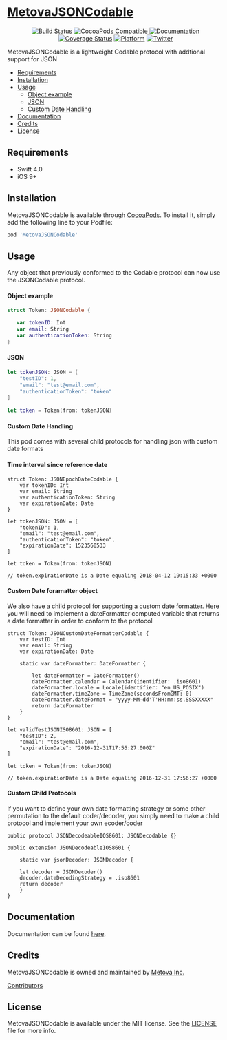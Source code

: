 # [MetovaJSONCodable](https://cocoapods.org/pods/MetovaJSONCodable)

<p align="center">
<a href="https://travis-ci.org/metova/MetovaJSONCodable" target="_blank"><img src="https://travis-ci.org/metova/MetovaJSONCodable.svg?branch=master" alt="Build Status"></a> 
<a href="https://cocoapods.org/pods/MetovaJSONCodable" target="_blank"><img src="https://img.shields.io/cocoapods/v/MetovaJSONCodable.svg" alt="CocoaPods Compatible"/></a>
<a href="http://metova.github.io/MetovaJSONCodable/" target="_blank"><img src="https://cdn.rawgit.com/metova/MetovaJSONCodable/master/docs/badge.svg" alt="Documentation"/></a>
<a href="https://coveralls.io/github/metova/MetovaJSONCodable?branch=master" target="_blank"><img src="https://coveralls.io/repos/github/metova/MetovaJSONCodable/badge.svg?branch=master&dummy=no_cache_please_1" alt="Coverage Status"/></a>
<a href="http://cocoadocs.org/docsets/MetovaJSONCodable" target="_blank"><img src="https://img.shields.io/cocoapods/p/MetovaJSONCodable.svg?style=flat" alt="Platform"/></a>
<a href="http://twitter.com/metova" target="_blank"><img src="https://img.shields.io/badge/twitter-@Metova-3CAC84.svg" alt="Twitter"/></a>
<br/>
</p>

MetovaJSONCodable is a lightweight Codable protocol with addtional support for JSON

- [Requirements](#requirements)
- [Installation](#installation)
- [Usage](#usage)
    - [Object example](#object-example)
    - [JSON](#json)
    - [Custom Date Handling](#custom-date-handling)
- [Documentation](#documentation)
- [Credits](#credits)
- [License](#license)

## Requirements

- Swift 4.0
- iOS 9+

## Installation

MetovaJSONCodable is available through [CocoaPods](http://cocoapods.org). To install it, simply add the following line to your Podfile:

```ruby
pod 'MetovaJSONCodable'
```

## Usage

Any object that previously conformed to the Codable protocol can now use the JSONCodable protocol.

#### Object example

```swift
struct Token: JSONCodable {

   var tokenID: Int
   var email: String
   var authenticationToken: String
}
```

#### JSON

```swift
let tokenJSON: JSON = [
    "testID": 1,
    "email": "test@email.com",
    "authenticationToken": "token"
]
    
let token = Token(from: tokenJSON)
```

#### Custom Date Handling

This pod comes with several child protocols for handling json with custom date formats

#### Time interval since reference date

```
struct Token: JSONEpochDateCodable {
    var tokenID: Int
    var email: String
    var authenticationToken: String
    var expirationDate: Date
}

let tokenJSON: JSON = [
    "tokenID": 1,
    "email": "test@email.com",
    "authenticationToken": "token",
    "expirationDate": 1523560533
]
    
let token = Token(from: tokenJSON)
    
// token.expirationDate is a Date equaling 2018-04-12 19:15:33 +0000
```

#### Custom Date foramatter object

We also have a child protocol for supporting a custom date formatter. Here you will need to implement a dateFormatter computed variable that returns a date formatter in order to conform to the protocol

```
struct Token: JSONCustomDateFormatterCodable {
    var testID: Int
    var email: String
    var expirationDate: Date

    static var dateFormatter: DateFormatter {

        let dateFormatter = DateFormatter()
        dateFormatter.calendar = Calendar(identifier: .iso8601)
        dateFormatter.locale = Locale(identifier: "en_US_POSIX")
        dateFormatter.timeZone = TimeZone(secondsFromGMT: 0)
        dateFormatter.dateFormat = "yyyy-MM-dd'T'HH:mm:ss.SSSXXXXX"
        return dateFormatter
    }
}

let validTestJSONISO8601: JSON = [
    "testID": 2,
    "email": "test@email.com",
    "expirationDate": "2016-12-31T17:56:27.000Z"
]

let token = Token(from: tokenJSON)

// token.expirationDate is a Date equaling 2016-12-31 17:56:27 +0000
```

#### Custom Child Protocols

If you want to define your own date formatting strategy or some other permutation to the default coder/decoder, you simply need to make a child protocol and implement your own ecoder/coder

```
public protocol JSONDecodeableIOS8601: JSONDecodable {}

public extension JSONDecodeableIOS8601 {

    static var jsonDecoder: JSONDecoder {

    let decoder = JSONDecoder()
    decoder.dateDecodingStrategy = .iso8601
    return decoder
    }
}
```


## Documentation

Documentation can be found [here](http://metova.github.io/MetovaJSONCodable/).

## Credits

MetovaJSONCodable is owned and maintained by [Metova Inc.](https://metova.com)

[Contributors](https://github.com/Metova/MetovaJSONCodable/graphs/contributors)

## License

MetovaJSONCodable is available under the MIT license. See the [LICENSE](LICENSE) file for more info.
